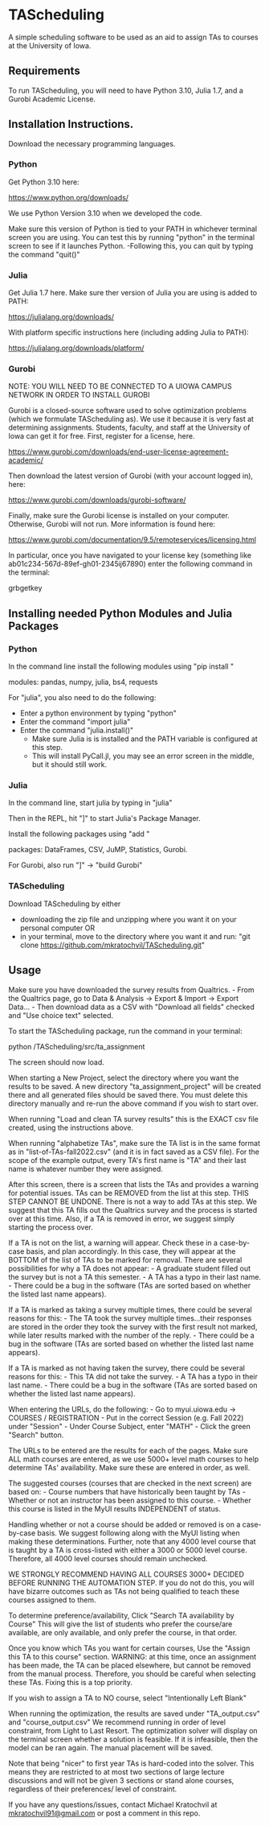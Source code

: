 # TAScheduling
 A simple scheduling software to be used as an aid to assign TAs to courses at the University of Iowa.


## Requirements
To run TAScheduling, you will need to have Python 3.10, Julia 1.7, and a Gurobi Academic License.


## Installation Instructions.

Download the necessary programming languages.

### Python

Get Python 3.10 here:

https://www.python.org/downloads/

We use Python Version 3.10 when we developed the code.

Make sure this version of Python is tied to your PATH in whichever terminal screen you are using.
You can test this by running "python" in the terminal screen to see if it launches Python.
	-Following this, you can quit by typing the command "quit()"

### Julia

Get Julia 1.7 here. Make sure ther version of Julia you are using is added to PATH:

https://julialang.org/downloads/

With platform specific instructions here (including adding Julia to PATH):

https://julialang.org/downloads/platform/

### Gurobi

NOTE: YOU WILL NEED TO BE CONNECTED TO A UIOWA CAMPUS NETWORK IN ORDER TO INSTALL GUROBI

Gurobi is a closed-source software used to solve optimization problems (which we formulate TAScheduling as).
We use it because it is very fast at determining assignments. Students, faculty, and staff at the
University of Iowa can get it for free. First, register for a license, here.

https://www.gurobi.com/downloads/end-user-license-agreement-academic/

Then download the latest version of Gurobi (with your account logged in), here:

https://www.gurobi.com/downloads/gurobi-software/

Finally, make sure the Gurobi license is installed on your computer. Otherwise, Gurobi will not run.
More information is found here:

https://www.gurobi.com/documentation/9.5/remoteservices/licensing.html

In particular, once you have navigated to your license key 
(something like ab01c234-567d-89ef-gh01-2345ij67890)
enter the following command in the terminal:

grbgetkey <license key>


## Installing needed Python Modules and Julia Packages

### Python

In the command line install the following modules using "pip install <module>"

modules: pandas, numpy, julia, bs4, requests

For "julia", you also need to do the following:

* Enter a python environment by typing "python"
* Enter the command "import julia"
* Enter the command "julia.install()"
	- Make sure Julia is is installed and the PATH variable is configured at this step.
	- This will install PyCall.jl, you may see an error screen in the middle, but it should still work.

### Julia

In the command line, start julia by typing in "julia"

Then in the REPL, hit "]" to start Julia's Package Manager.

Install the following packages using "add <package>"

packages: DataFrames, CSV, JuMP, Statistics, Gurobi.

For Gurobi, also run "]" -> "build Gurobi"


### TAScheduling

Download TAScheduling by either 
* downloading the zip file and unzipping where you want it on your personal computer
OR
* in your terminal, move to the directory where you want it and run:
"git clone https://github.com/mkratochvil/TAScheduling.git"


## Usage

Make sure you have downloaded the survey results from Qualtrics.
	- From the Qualtrics page, go to 
		Data & Analysis -> Export & Import -> Export Data...
		- Then download data as a CSV with "Download all fields" checked and
			"Use choice text" selected.

To start the TAScheduling package, run the command in your terminal:

python <path to TAScheduling>/TAScheduling/src/ta_assignment

The screen should now load.

When starting a New Project, select the directory where you want the results to be saved.
A new directory "ta_assignment_project" will be created there and all generated files should be saved there.
You must delete this directory manually and re-run the above command if you wish to start over.

When running "Load and clean TA survey results" this is the EXACT csv file created, using the instructions
above.

When running "alphabetize TAs", make sure the TA list is in the same format as in "list-of-TAs-fall2022.csv"
 (and it is in fact saved as a CSV file). For the scope of the example output, every TA's first name is "TA"
 and their last name is whatever number they were assigned.

After this screen, there is a screen that lists the TAs and provides a warning for potential issues.
TAs can be REMOVED from the list at this step. THIS STEP CANNOT BE UNDONE.
There is not a way to add TAs at this step. We suggest that this TA fills out the Qualtrics survey and
the process is started over at this time. Also, if a TA is removed in error, we suggest simply starting
the process over.

If a TA is not on the list, a warning will appear. Check these in a case-by-case basis, and plan accordingly.
In this case, they will appear at the BOTTOM of the list of TAs to be marked for removal.
There are several possibilities for why a TA does not appear:
	- A graduate student filled out the survey but is not a TA this semester.
	- A TA has a typo in their last name.
	- There could be a bug in the software (TAs are sorted based on whether the listed last name appears).

If a TA is marked as taking a survey multiple times, there could be several reasons for this:
	- The TA took the survey multiple times...their responses are stored in the order they took the survey
		with the first result not marked, while later results marked with the number of the reply.
	- There could be a bug in the software (TAs are sorted based on whether the listed last name appears).

If a TA is marked as not having taken the survey, there could be several reasons for this:
	- This TA did not take the survey.
	- A TA has a typo in their last name.
	- There could be a bug in the software (TAs are sorted based on whether the listed last name appears).

When entering the URLs, do the following:
	- Go to myui.uiowa.edu -> COURSES / REGISTRATION
	- Put in the correct Session (e.g. Fall 2022) under "Session"
	- Under Course Subject, enter "MATH"
	- Click the green "Search" button.

The URLs to be entered are the results for each of the pages.
Make sure ALL math courses are entered, as we use 5000+ level math courses to help determine TAs' availability.
Make sure these are entered in order, as well.

The suggested courses (courses that are checked in the next screen) are based on:
	- Course numbers that have historically been taught by TAs
	- Whether or not an instructor has been assigned to this course.
	- Whether this course is listed in the MyUI results INDEPENDENT of status.

Handling whether or not a course should be added or removed is on a case-by-case basis.
We suggest following along with the MyUI listing when making these determinations. 
Further, note that any 4000 level course that is taught by a TA is cross-listed with either a 3000 or 5000
level course. Therefore, all 4000 level courses should remain unchecked.

WE STRONGLY RECOMMEND HAVING ALL COURSES 3000+ DECIDED BEFORE RUNNING THE AUTOMATION STEP.
If you do not do this, you will have bizarre outcomes such as TAs not being qualified to teach these
courses assigned to them.

To determine preference/availability, Click "Search TA availability by Course"
This will give the list of students who prefer the course/are available, are only available, and only
 prefer the course, in that order.

Once you know which TAs you want for certain courses, Use the "Assign this TA to this course" section.
WARNING: at this time, once an assignment has been made, the TA can be placed elsewhere, but cannot be
 removed from the manual process. Therefore, you should be careful when selecting these TAs.
 Fixing this is a top priority.

If you wish to assign a TA to NO course, select "Intentionally Left Blank"

When running the optimization, the results are saved under "TA_output.csv" and "course_output.csv"
We recommend running in order of level constraint, from Light to Last Resort. The optimization solver
will display on the terminal screen whether a solution is feasible. If it is infeasible, then the model
can be ran again. The manual placement will be saved.

Note that being "nicer" to first year TAs is hard-coded into the solver. This means they are restricted to
at most two sections of large lecture discussions and will not be given 3 sections or stand alone courses,
regardless of their preferences/ level of constraint. 

If you have any questions/issues, contact Michael Kratochvil at mkratochvil91@gmail.com or post a comment in this repo.

